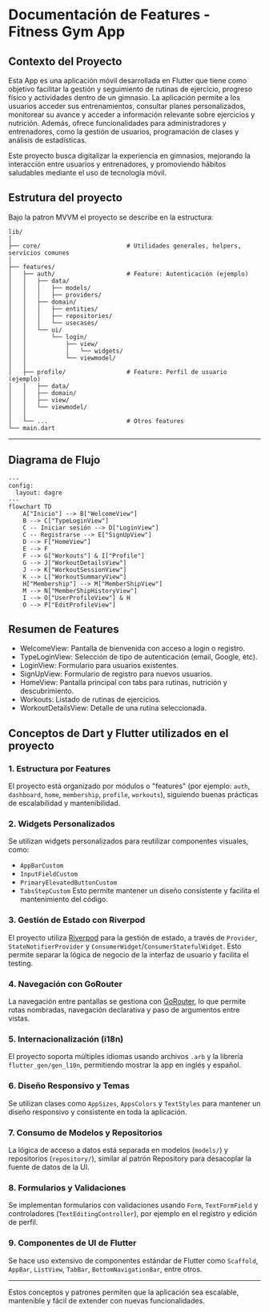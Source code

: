 # Documentación de Features - Fitness Gym App

## Contexto del Proyecto

Esta App es una aplicación móvil desarrollada en Flutter que tiene como objetivo facilitar la gestión y seguimiento de rutinas de ejercicio, progreso físico y actividades dentro de un gimnasio. La aplicación permite a los usuarios acceder sus entrenamientos, consultar planes personalizados, monitorear su avance y acceder a información relevante sobre ejercicios y nutrición. Además, ofrece funcionalidades para administradores y entrenadores, como la gestión de usuarios, programación de clases y análisis de estadísticas.

Este proyecto busca digitalizar la experiencia en gimnasios, mejorando la interacción entre usuarios y entrenadores, y promoviendo hábitos saludables mediante el uso de tecnología móvil.

## Estrutura del proyecto

Bajo la patron MVVM el proyecto se describe en la estructura:

```
lib/
│
├── core/                        # Utilidades generales, helpers, servicios comunes
│
├── features/
│   ├── auth/                    # Feature: Autenticación (ejemplo)
│   │   ├── data/
│   │   │   ├── models/
│   │   │   ├── providers/
│   │   ├── domain/
│   │   │   ├── entities/
│   │   │   ├── repositories/
│   │   │   └── usecases/
│   │   └── ui/
│   │       └── login/
│   │           ├── view/
│   │           │   └── widgets/
│   │           └── viewmodel/  
│   │
│   ├── profile/                 # Feature: Perfil de usuario (ejemplo)
│   │   ├── data/
│   │   ├── domain/
│   │   ├── view/
│   │   └── viewmodel/
│   │
│   └── ...                      # Otros features
└── main.dart

```
---

## Diagrama de Flujo

```mermaid
---
config:
  layout: dagre
---
flowchart TD
    A["Inicio"] --> B["WelcomeView"]
    B --> C["TypeLoginView"]
    C -- Iniciar sesión --> D["LoginView"]
    C -- Registrarse --> E["SignUpView"]
    D --> F["HomeView"]
    E --> F
    F --> G["Workouts"] & I["Profile"]
    G --> J["WorkoutDetailsView"]
    J --> K["WorkoutSessionView"]
    K --> L["WorkoutSummaryView"]
    H["Membership"] --> M["MemberShipView"]
    M --> N["MemberShipHistoryView"]
    I --> O["UserProfileView"] & H
    O --> P["EditProfileView"]
```

## Resumen de Features
- WelcomeView: Pantalla de bienvenida con acceso a login o registro.
- TypeLoginView: Selección de tipo de autenticación (email, Google, etc).
- LoginView: Formulario para usuarios existentes.
- SignUpView: Formulario de registro para nuevos usuarios.
- HomeView: Pantalla principal con tabs para rutinas, nutrición y descubrimiento.
- Workouts: Listado de rutinas de ejercicios.
- WorkoutDetailsView: Detalle de una rutina seleccionada.

## Conceptos de Dart y Flutter utilizados en el proyecto

### 1. **Estructura por Features**
El proyecto está organizado por módulos o "features" (por ejemplo: `auth`, `dashboard`, `home`, `membership`, `profile`, `workouts`), siguiendo buenas prácticas de escalabilidad y mantenibilidad.

### 2. **Widgets Personalizados**
Se utilizan widgets personalizados para reutilizar componentes visuales, como:
- `AppBarCustom`
- `InputFieldCustom`
- `PrimaryElevatedButtonCustom`
- `TabsStepCustom`
Esto permite mantener un diseño consistente y facilita el mantenimiento del código.

### 3. **Gestión de Estado con Riverpod**
El proyecto utiliza [Riverpod](https://riverpod.dev/) para la gestión de estado, a través de `Provider`, `StateNotifierProvider` y `ConsumerWidget`/`ConsumerStatefulWidget`. Esto permite separar la lógica de negocio de la interfaz de usuario y facilita el testing.

### 4. **Navegación con GoRouter**
La navegación entre pantallas se gestiona con [GoRouter](https://pub.dev/packages/go_router), lo que permite rutas nombradas, navegación declarativa y paso de argumentos entre vistas.

### 5. **Internacionalización (i18n)**
El proyecto soporta múltiples idiomas usando archivos `.arb` y la librería `flutter_gen/gen_l10n`, permitiendo mostrar la app en inglés y español.

### 6. **Diseño Responsivo y Temas**
Se utilizan clases como `AppSizes`, `AppsColors` y `TextStyles` para mantener un diseño responsivo y consistente en toda la aplicación.

### 7. **Consumo de Modelos y Repositorios**
La lógica de acceso a datos está separada en modelos (`models/`) y repositorios (`repository/`), similar al patrón Repository para desacoplar la fuente de datos de la UI.

### 8. **Formularios y Validaciones**
Se implementan formularios con validaciones usando `Form`, `TextFormField` y controladores (`TextEditingController`), por ejemplo en el registro y edición de perfil.

### 9. **Componentes de UI de Flutter**
Se hace uso extensivo de componentes estándar de Flutter como `Scaffold`, `AppBar`, `ListView`, `TabBar`, `BottomNavigationBar`, entre otros.

---

Estos conceptos y patrones permiten que la aplicación sea escalable, mantenible y fácil de extender con nuevas funcionalidades.